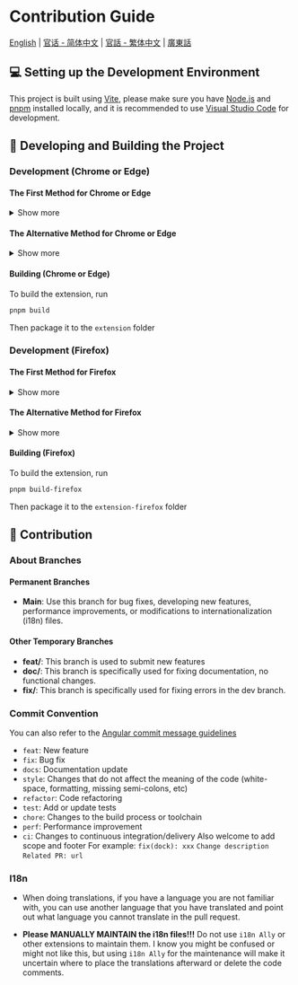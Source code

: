# Contribution Guide

[English](CONTRIBUTING.md) | [官话 - 简体中文](CONTRIBUTING-cmn_CN.md) | [官話 - 繁体中文](CONTRIBUTING-cmn_TW.md) | [廣東話](CONTRIBUTING-jyut.md)

## 💻 Setting up the Development Environment

This project is built using [Vite](https://vitejs.dev/), please make sure you have [Node.js](https://nodejs.org/) and [pnpm](https://pnpm.io/) installed locally, and it is recommended to use [Visual Studio Code](https://code.visualstudio.com/) for development.

## 🔧 Developing and Building the Project

### Development (Chrome or Edge)

#### The First Method for Chrome or Edge

<details>
 <summary>Show more</summary>

1. Run the pnpm command

```bash
# Install dependencies
pnpm install

# Create a profile folder for the extension to store the login status
mkdir chromium-web-ext-profile

# Run the project
pnpm dev

# After typing this commend, it will automatically open a new Chrome window that opens BiliBili website
pnpm start:chromium
```

2. Every time you change the extension, it will reload, and you can see the changes by refreshing the webpage

</details>

#### The Alternative Method for Chrome or Edge

<details>
 <summary>Show more</summary>

1. Run the pnpm command

```bash
# Install dependencies
pnpm install

# Run the project
pnpm dev
```

2. Enter `chrome://extensions/` (Chrome), `edge://extensions/` (Edge) in the address bar and press Enter

3. Enable `Developer Mode` and click `Load unpacked`

<img width="655" alt="Snipaste_2022-03-27_18-17-04" src="https://user-images.githubusercontent.com/33394391/160276882-13da0484-92c1-47dd-add8-7655c5c2bf1c.png">
<br/>
<img width="655" alt="image" src="https://user-images.githubusercontent.com/33394391/232246901-e3544c16-bde2-480d-b770-ca5242793963.png">

4. Load the generated `extension/` folder in the browser

After each modification, you need to click the [Reload Extensions](https://chromewebstore.google.com/detail/extensions-reloader/fimgfedafeadlieiabdeeaodndnlbhid) button and refresh the page to apply the changes.

</details>

#### Building (Chrome or Edge)

To build the extension, run

```bash
pnpm build
```

Then package it to the `extension` folder

### Development (Firefox)

#### The First Method for Firefox

<details>
 <summary>Show more</summary>

1. Run the pnpm command

```bash
# Install dependencies
pnpm install

# Create a profile folder for the extension to store the login status
mkdir firefox-web-ext-profile

# Run the project
pnpm dev-firefox

# After typing this commend, it will automatically open a new Firefox window that opens BiliBili website
pnpm start:firefox
```

2. Every time you change the extension, it will reload, and you can see the changes by refreshing the webpage

</details>

#### The Alternative Method for Firefox

<details>
 <summary>Show more</summary>

1. Run the pnpm command

```bash
# Install dependencies
pnpm install

# Run the project
pnpm dev-firefox
```

2. In the browser, enter `about:addons`, click on `Extensions` and then `Debug Add-ons`

<img width="655" alt="image" src="https://github.com/hakadao/BewlyBewly/assets/33394391/7c49e4ca-2a87-4c56-bc00-3259d6eba128">

3. Load the generated `extension-firefox/` folder in the browser

</details>

#### Building (Firefox)

To build the extension, run

```bash
pnpm build-firefox
```

Then package it to the `extension-firefox` folder

## 🤝 Contribution

### About Branches

#### Permanent Branches

- **Main**: Use this branch for bug fixes, developing new features, performance improvements, or modifications to internationalization (i18n) files.

#### Other Temporary Branches

- **feat/**: This branch is used to submit new features
- **doc/**: This branch is specifically used for fixing documentation, no functional changes.
- **fix/**: This branch is specifically used for fixing errors in the dev branch.

### Commit Convention

You can also refer to the [Angular commit message guidelines](https://github.com/angular/angular/blob/22b96b9/CONTRIBUTING.md#-commit-message-guidelines)

- `feat`: New feature
- `fix`: Bug fix
- `docs`: Documentation update
- `style`: Changes that do not affect the meaning of the code (white-space, formatting, missing semi-colons, etc)
- `refactor`: Code refactoring
- `test`: Add or update tests
- `chore`: Changes to the build process or toolchain
- `perf`: Performance improvement
- `ci`: Changes to continuous integration/delivery
Also welcome to add scope and footer
For example:
`fix(dock): xxx`
`Change description`
`Related PR: url`

### I18n

- When doing translations, if you have a language you are not familiar with, you can use another language that you have translated and point out what language you cannot translate in the pull request.

- **Please MANUALLY MAINTAIN the i18n files!!!** Do not use `i18n Ally` or other extensions to maintain them. I know you might be confused or might not like this, but using `i18n Ally` for the maintenance will make it uncertain where to place the translations afterward or delete the code comments.
